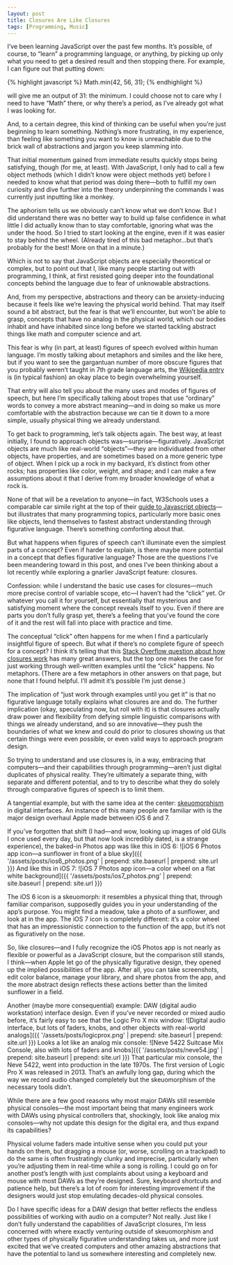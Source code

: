 ```yaml
---
layout: post
title: Closures Are Like Closures
tags: [Programming, Music]
---
```

I’ve been learning JavaScript over the past few months. It’s possible, of course, to “learn” a programming language, or anything, by picking up only what you need to get a desired result and then stopping there. For example, I can figure out that putting down:

{% highlight javascript %}
Math.min(42, 56, 31);
{% endhighlight %}

will give me an output of 31: the minimum. I could choose not to care why I need to have “Math” there, or why there’s a period, as I’ve already got what I was looking for.

And, to a certain degree, this kind of thinking can be useful when you’re just beginning to learn something. Nothing’s more frustrating, in my experience, than feeling like something you want to know is unreachable due to the brick wall of abstractions and jargon you keep slamming into.

That initial momentum gained from immediate results quickly stops being satisfying, though (for me, at least). With JavaScript, I only had to call a few object methods (which I didn’t know were object methods yet) before I needed to know what that period was doing there—both to fulfill my own curiosity and dive further into the theory underpinning the commands I was currently just inputting like a monkey.

The aphorism tells us we obviously can’t know what we don’t know. But I did understand there was no better way to build up false confidence in what little I did actually know than to stay comfortable, ignoring what was the under the hood. So I tried to start looking at the engine, even if it was easier to stay behind the wheel. (Already tired of this bad metaphor…but that’s probably for the best! More on that in a minute.)

Which is not to say that JavaScript objects are especially theoretical or complex, but to point out that I, like many people starting out with programming, I think, at first resisted going deeper into the foundational concepts behind the language due to fear of unknowable abstractions.

And, from my perspective, abstractions and theory can be anxiety-inducing because it feels like we’re leaving the physical world behind. That may itself sound a bit abstract, but the fear is that we’ll encounter, but won’t be able to grasp, concepts that have no analog in the physical world, which our bodies inhabit and have inhabited since long before we started tackling abstract things like math and computer science and art.

This fear is why (in part, at least) figures of speech evolved within human language. I’m mostly talking about metaphors and similes and the like here, but if you want to see the gargantuan number of more obscure figures that you probably weren’t taught in 7th grade language arts, the [Wikipedia entry](https://en.wikipedia.org/wiki/Figure_of_speech) is (in typical fashion) an okay place to begin overwhelming yourself.

That entry will also tell you about the many uses and modes of figures of speech, but here I’m specifically talking about tropes that use “ordinary” words to convey a more abstract meaning—and in doing so make us more comfortable with the abstraction because we can tie it down to a more simple, usually physical thing we already understand.

To get back to programming, let’s talk objects again. The best way, at least initially, I found to approach objects was—surprise—figuratively. JavaScript objects are much like real-world “objects”—they are individuated from other objects, have properties, and are sometimes based on a more generic type of object. When I pick up a rock in my backyard, it’s distinct from other rocks; has properties like color, weight, and shape; and I can make a few assumptions about it that I derive from my broader knowledge of what a rock is.

None of that will be a revelation to anyone—in fact, W3Schools uses a comparable car simile right at the top of their [guide to Javascript objects](http://www.w3schools.com/js/js_objects.asp)—but illustrates that many programming topics, particularly more basic ones like objects, lend themselves to fastest abstract understanding through figurative language. There’s something comforting about that.

But what happens when figures of speech can’t illuminate even the simplest parts of a concept? Even if harder to explain, is there maybe more potential in a concept that defies figurative language? Those are the questions I’ve been meandering toward in this post, and ones I’ve been thinking about a lot recently while exploring a gnarlier JavaScript feature: closures.

Confession: while I understand the basic use cases for closures—much more precise control of variable scope, etc—I haven’t had the “click” yet. Or whatever you call it for yourself, but essentially that mysterious and satisfying moment where the concept reveals itself to you. Even if there are parts you don’t fully grasp yet, there’s a feeling that you’ve found the core of it and the rest will fall into place with practice and time.

The conceptual “click” often happens for me when I find a particularly insightful figure of speech. But what if there’s no complete figure of speech for a concept? I think it’s telling that this [Stack Overflow question about how closures work](http://stackoverflow.com/questions/111102/how-do-javascript-closures-work) has many great answers, but the top one makes the case for just working through well-written examples until the “click” happens. No metaphors. (There are a few metaphors in other answers on that page, but none that I found helpful. I’ll admit it’s possible I’m just dense.)

The implication of “just work through examples until you get it” is that no figurative language totally explains what closures are and do. The further implication (okay, speculating now, but roll with it) is that closures actually draw power and flexibility from defying simple linguistic comparisons with things we already understand, and so are innovative—they push the boundaries of what we knew and could do prior to closures showing us that certain things were even possible, or even valid ways to approach program design.

So trying to understand and use closures is, in a way, embracing that computers—and their capabilities through programming—aren’t just digital duplicates of physical reality. They’re ultimately a separate thing, with separate and different potential, and to try to describe what they do solely through comparative figures of speech is to limit them.

A tangential example, but with the same idea at the center: [skeuomorphism](https://en.wikipedia.org/wiki/Skeuomorph) in digital interfaces. An instance of this many people are familiar with is the major design overhaul Apple made between iOS 6 and 7.

If you’ve forgotten that shift (I had—and wow, looking up images of old GUIs I once used every day, but that now look incredibly dated, is a strange experience), the baked-in Photos app was like this in iOS 6:
![iOS 6 Photos app icon—a sunflower in front of a blue sky]({{ '/assets/posts/ios6_photos.png' | prepend: site.baseurl | prepend: site.url }})
And like this in iOS 7:
![iOS 7 Photos app icon—a color wheel on a flat white background]({{ '/assets/posts/ios7_photos.png' | prepend: site.baseurl | prepend: site.url }})

The iOS 6 icon is a skeuomorph: it resembles a physical thing that, through familiar comparison, supposedly guides you in your understanding of the app’s purpose. You might find a meadow, take a photo of a sunflower, and look at in the app. The iOS 7 icon is completely different: it’s a color wheel that has an impressionistic connection to the function of the app, but it’s not as figuratively on the nose.

So, like closures—and I fully recognize the iOS Photos app is not nearly as flexible or powerful as a JavaScript closure, but the comparison still stands, I think—when Apple let go of the physically figurative design, they opened up the implied possibilities of the app. After all, you can take screenshots, edit color balance, manage your library, and share photos from the app, and the more abstract design reflects these actions better than the limited sunflower in a field.

Another (maybe more consequential) example: DAW (digital audio workstation) interface design. Even if you’ve never recorded or mixed audio before, it’s fairly easy to see that the Logic Pro X mix window:
![Digital audio interface, but lots of faders, knobs, and other objects with real-world analogs]({{ '/assets/posts/logicprox.png' | prepend: site.baseurl | prepend: site.url }})
Looks a lot like an analog mix console:
![Neve 5422 Suitcase Mix Console, also with lots of faders and knobs]({{ '/assets/posts/neve54.jpg' | prepend: site.baseurl | prepend: site.url }})
That particular mix console, the Neve 5422, went into production in the late 1970s. The first version of Logic Pro X was released in 2013. That’s an awfully long gap, during which the way we record audio changed completely but the skeuomorphism of the necessary tools didn’t.

While there are a few good reasons why most major DAWs still resemble physical consoles—the most important being that many engineers work with DAWs using physical controllers that, shockingly, look like analog mix consoles—why not update this design for the digital era, and thus expand its capabilities?

Physical volume faders made intuitive sense when you could put your hands on them, but dragging a mouse (or, worse, scrolling on a trackpad) to do the same is often frustratingly clunky and imprecise, particularly when you’re adjusting them in real-time while a song is rolling. I could go on for another post’s length with just complaints about using a keyboard and mouse with most DAWs as they’re designed. Sure, keyboard shortcuts and patience help, but there’s a lot of room for interesting improvement if the designers would just stop emulating decades-old physical consoles.

Do I have specific ideas for a DAW design that better reflects the endless possibilities of working with audio on a computer? Not really. Just like I don’t fully understand the capabilities of JavaScript closures, I’m less concerned with where exactly venturing outside of skeuomorphism and other types of physically figurative understanding takes us, and more just excited that we’ve created computers and other amazing abstractions that have the potential to land us somewhere interesting and completely new.
